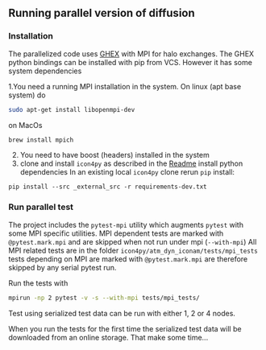 ## Running parallel version of diffusion

### Installation

The parallelized code uses [GHEX](https://github.com/ghex-org/GHEX) with MPI for halo exchanges. The GHEX python bindings can be installed with pip from VCS. However it has some system dependencies

1.You need a running MPI installation in the system. On linux (apt base system) do

```bash
sudo apt-get install libopenmpi-dev
```

on MacOs

```bash
brew install mpich
```

2. You need to have boost (headers) installed in the system
3. clone and install `icon4py` as described in the [Readme](../../../README.md) install python dependencies In an existing local `icon4py` clone rerun `pip` install:

```
pip install --src _external_src -r requirements-dev.txt
```

### Run parallel test

The project includes the `pytest-mpi` utility which augments `pytest` with some MPI specific utilities. MPI dependent tests are marked with `@pytest.mark.mpi` and are skipped when not run under mpi (`--with-mpi`) All MPI related tests are in the folder `icon4py/atm_dyn_iconam/tests/mpi_tests` tests depending on MPI are marked with `@pytest.mark.mpi` are therefore skipped by any serial pytest run.

Run the tests with

```bash
mpirun -np 2 pytest -v -s --with-mpi tests/mpi_tests/
```

Test using serialized test data can be run with either 1, 2 or 4 nodes. 

When you run the tests for the first time
the serialized test data will be downloaded from an online storage. That make some time...
